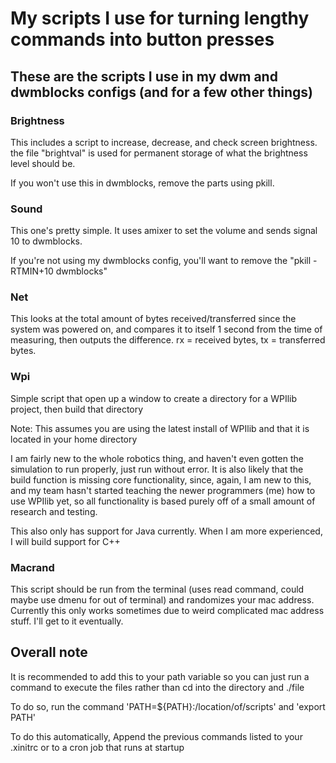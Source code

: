 # My scripts I use for turning lengthy commands into button presses

## These are the scripts I use in my dwm and dwmblocks configs (and for a few other things)

### Brightness

This includes a script to increase, decrease, and check screen brightness. the file "brightval" is used for permanent storage of what the brightness level should be.

If you won't use this in dwmblocks, remove the parts using pkill.

### Sound

This one's pretty simple. It uses amixer to set the volume and sends signal 10 to dwmblocks.

If you're not using my dwmblocks config, you'll want to remove the "pkill -RTMIN+10 dwmblocks"

### Net

This looks at the total amount of bytes received/transferred since the system was powered on, and compares it to itself 1 second from the time of measuring, then outputs the difference. rx = received bytes, tx = transferred bytes.

### Wpi

Simple script that open up a window to create a directory for a WPIlib project, then build that directory

Note: This assumes you are using the latest install of WPIlib and that it is located in your home directory

I am fairly new to the whole robotics thing, and haven't even gotten the simulation to run properly, just run without error. It is also likely that the build function is missing core functionality, since, again, I am new to this, and my team hasn't started teaching the newer programmers (me) how to use WPIlib yet, so all functionality is based purely off of a small amount of research and testing.

This also only has support for Java currently. When I am more experienced, I will build support for C++

### Macrand

This script should be run from the terminal (uses read command, could maybe use dmenu for out of terminal) and randomizes your mac address. Currently this only works sometimes due to weird complicated mac address stuff. I'll get to it eventually.

## Overall note

It is recommended to add this to your path variable so you can just run a command to execute the files rather than cd into the directory and ./file

To do so, run the command 'PATH=${PATH}:/location/of/scripts' and 'export PATH'

To do this automatically, Append the previous commands listed to your .xinitrc or to a cron job that runs at startup
